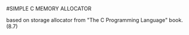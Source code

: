 #SIMPLE C MEMORY ALLOCATOR

based on storage allocator from "The C Programming Language" book. (8.7)
